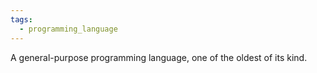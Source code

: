 ```yaml
---
tags:
  - programming_language
---
```

A general-purpose programming language, one of the oldest of its kind.